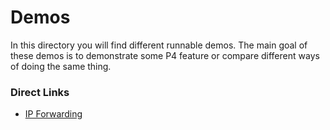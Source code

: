 # Demos

In this directory you will find different runnable demos. The main goal
of these demos is to demonstrate some P4 feature or compare different ways
of doing the same thing.

### Direct Links
 * [IP Forwarding](./ip_forwarding)

